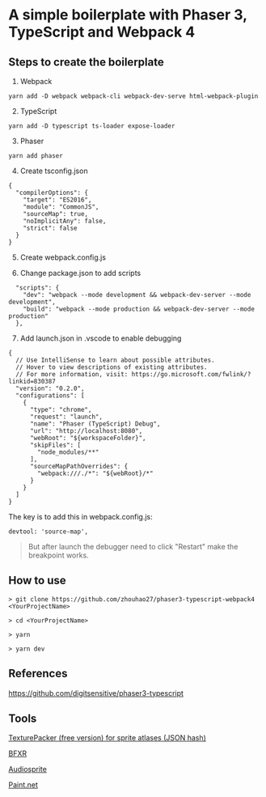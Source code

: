 # A simple boilerplate with Phaser 3, TypeScript and Webpack 4

## Steps to create the boilerplate

1. Webpack

```
yarn add -D webpack webpack-cli webpack-dev-serve html-webpack-plugin
```

2. TypeScript

```
yarn add -D typescript ts-loader expose-loader
```

3. Phaser

```
yarn add phaser
```

4. Create tsconfig.json

```
{
  "compilerOptions": {
    "target": "ES2016",
    "module": "CommonJS",
    "sourceMap": true,
    "noImplicitAny": false,
    "strict": false
  }
}
```

5. Create webpack.config.js

6. Change package.json to add scripts

```
  "scripts": {
    "dev": "webpack --mode development && webpack-dev-server --mode development",
    "build": "webpack --mode production && webpack-dev-server --mode production"
  },
```

7. Add launch.json in .vscode to enable debugging

```
{
  // Use IntelliSense to learn about possible attributes.
  // Hover to view descriptions of existing attributes.
  // For more information, visit: https://go.microsoft.com/fwlink/?linkid=830387
  "version": "0.2.0",
  "configurations": [
    {
      "type": "chrome",
      "request": "launch",
      "name": "Phaser (TypeScript) Debug",
      "url": "http://localhost:8080",
      "webRoot": "${workspaceFolder}",
      "skipFiles": [
        "node_modules/**"
      ],
      "sourceMapPathOverrides": {
        "webpack:///./*": "${webRoot}/*"
      }
    }
  ]
}
```

The key is to add this in webpack.config.js:
```
devtool: 'source-map',
```

> But after launch the debugger need to click "Restart" make the breakpoint works.

## How to use

```
> git clone https://github.com/zhouhao27/phaser3-typescript-webpack4 <YourProjectName>

> cd <YourProjectName>

> yarn

> yarn dev
```

## References

https://github.com/digitsensitive/phaser3-typescript

## Tools

[TexturePacker (free version) for sprite atlases (JSON hash)](https://www.codeandweb.com/texturepacker)

[BFXR](https://www.bfxr.net/)

[Audiosprite](https://github.com/tonistiigi/audiosprite)

[Paint.net](https://www.getpaint.net/)



